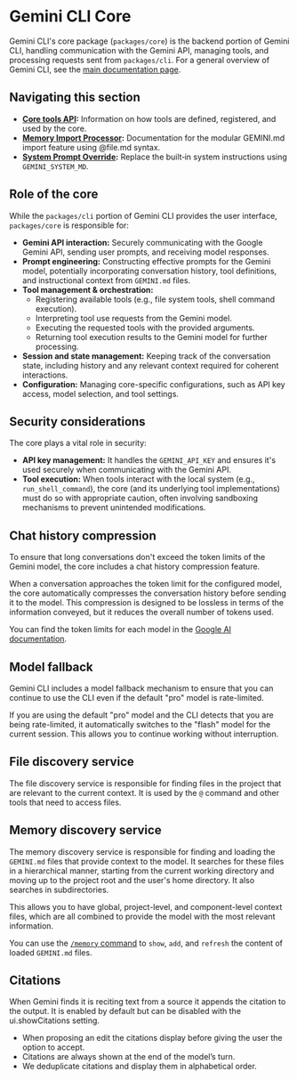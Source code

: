 # Gemini CLI Core

Gemini CLI's core package (`packages/core`) is the backend portion of Gemini
CLI, handling communication with the Gemini API, managing tools, and processing
requests sent from `packages/cli`. For a general overview of Gemini CLI, see the
[main documentation page](../index.md).

## Navigating this section

- **[Core tools API](./tools-api.md):** Information on how tools are defined,
  registered, and used by the core.
- **[Memory Import Processor](./memport.md):** Documentation for the modular
  GEMINI.md import feature using @file.md syntax.
- **[System Prompt Override](./system-prompt.md):** Replace the built‑in system 
  instructions using `GEMINI_SYSTEM_MD`.

## Role of the core

While the `packages/cli` portion of Gemini CLI provides the user interface,
`packages/core` is responsible for:

- **Gemini API interaction:** Securely communicating with the Google Gemini API,
  sending user prompts, and receiving model responses.
- **Prompt engineering:** Constructing effective prompts for the Gemini model,
  potentially incorporating conversation history, tool definitions, and
  instructional context from `GEMINI.md` files.
- **Tool management & orchestration:**
  - Registering available tools (e.g., file system tools, shell command
    execution).
  - Interpreting tool use requests from the Gemini model.
  - Executing the requested tools with the provided arguments.
  - Returning tool execution results to the Gemini model for further processing.
- **Session and state management:** Keeping track of the conversation state,
  including history and any relevant context required for coherent interactions.
- **Configuration:** Managing core-specific configurations, such as API key
  access, model selection, and tool settings.

## Security considerations

The core plays a vital role in security:

- **API key management:** It handles the `GEMINI_API_KEY` and ensures it's used
  securely when communicating with the Gemini API.
- **Tool execution:** When tools interact with the local system (e.g.,
  `run_shell_command`), the core (and its underlying tool implementations) must
  do so with appropriate caution, often involving sandboxing mechanisms to
  prevent unintended modifications.

## Chat history compression

To ensure that long conversations don't exceed the token limits of the Gemini
model, the core includes a chat history compression feature.

When a conversation approaches the token limit for the configured model, the
core automatically compresses the conversation history before sending it to the
model. This compression is designed to be lossless in terms of the information
conveyed, but it reduces the overall number of tokens used.

You can find the token limits for each model in the
[Google AI documentation](https://ai.google.dev/gemini-api/docs/models).

## Model fallback

Gemini CLI includes a model fallback mechanism to ensure that you can continue
to use the CLI even if the default "pro" model is rate-limited.

If you are using the default "pro" model and the CLI detects that you are being
rate-limited, it automatically switches to the "flash" model for the current
session. This allows you to continue working without interruption.

## File discovery service

The file discovery service is responsible for finding files in the project that
are relevant to the current context. It is used by the `@` command and other
tools that need to access files.

## Memory discovery service

The memory discovery service is responsible for finding and loading the
`GEMINI.md` files that provide context to the model. It searches for these files
in a hierarchical manner, starting from the current working directory and moving
up to the project root and the user's home directory. It also searches in
subdirectories.

This allows you to have global, project-level, and component-level context
files, which are all combined to provide the model with the most relevant
information.

You can use the [`/memory` command](../cli/commands.md) to `show`, `add`, and
`refresh` the content of loaded `GEMINI.md` files.

## Citations

When Gemini finds it is reciting text from a source it appends the citation to
the output. It is enabled by default but can be disabled with the
ui.showCitations setting.

- When proposing an edit the citations display before giving the user the option
  to accept.
- Citations are always shown at the end of the model’s turn.
- We deduplicate citations and display them in alphabetical order.
